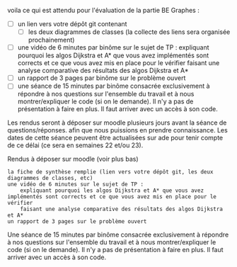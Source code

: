 voila ce qui est attendu pour l'évaluation de la partie BE Graphes :

- [ ] un lien vers votre dépôt git contenant 
  - [ ] les deux diagrammes de classes (la collecte des liens sera organisée prochainement)
- [ ] une vidéo de 6 minutes par binôme sur le sujet de TP :
        expliquant pourquoi les algos Dijkstra et A* que vous avez implémentés sont corrects et ce que vous avez mis en place pour le vérifier
        faisant une analyse comparative des résultats des algos Dijkstra et A*
- [ ] un rapport de 3 pages par binôme sur le problème ouvert
- [ ] une séance de 15 minutes par binôme consacrée exclusivement à répondre à nos questions sur l'ensemble du travail et à nous montrer/expliquer le code (si on le demande). Il n'y a pas de présentation à faire en plus. Il faut arriver avec un accès à son code.

Les rendus seront à déposer sur moodle plusieurs jours avant la séance de questions/réponses. afin que nous puissions en prendre connaissance. Les dates de cette séance peuvent être actualisées sur ade pour tenir compte de ce délai (ce sera en semaines 22 et/ou 23).


Rendus à déposer sur moodle (voir plus bas)

    la fiche de synthèse remplie (lien vers votre dépôt git, les deux diagrammes de classes, etc)
    une vidéo de 6 minutes sur le sujet de TP :
        expliquant pourquoi les algos Dijkstra et A* que vous avez implémentés sont corrects et ce que vous avez mis en place pour le vérifier
        faisant une analyse comparative des résultats des algos Dijkstra et A*
    un rapport de 3 pages sur le problème ouvert

Une séance de 15 minutes par binôme consacrée exclusivement à répondre à nos questions sur l'ensemble du travail et à nous montrer/expliquer le code (si on le demande). Il n'y a pas de présentation à faire en plus. Il faut arriver avec un accès à son code.
